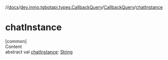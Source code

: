 //[docs](../../../index.md)/[dev.inmo.tgbotapi.types.CallbackQuery](../index.md)/[CallbackQuery](index.md)/[chatInstance](chat-instance.md)



# chatInstance  
[common]  
Content  
abstract val [chatInstance](chat-instance.md): [String](https://kotlinlang.org/api/latest/jvm/stdlib/kotlin/-string/index.html)  



